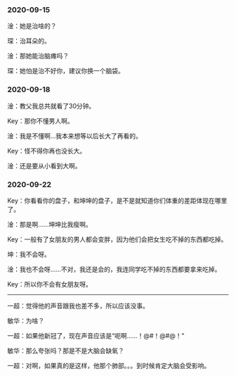 ### 2020-09-15

淦：她是治啥的？

琛：治耳朵的。

淦：那她能治脑瘫吗？

琛：她怕是治不好你，建议你换一个脑袋。

### 2020-09-18

淦：教父我总共就看了30分钟。

Key：那你不懂男人啊。

淦：我是不懂啊...我本来想等以后长大了再看的。

Key：怪不得你再也没长大。

淦：还是要从小看到大啊。

### 2020-09-22

Key：你看看你的盘子，和坤坤的盘子，是不是就知道你们体重的差距体现在哪里了。

淦：那是啊……坤坤比我瘦啊。

Key：一般有了女朋友的男人都会变胖，因为他们会把女生吃不掉的东西都吃掉。

坤：我不会呀。

淦：我也不会呀……不对，我还是会的，我连同学吃不掉的东西都要拿来吃掉。

Key：所以你不会有女朋友呀。

---

一超：觉得他的声音跟我也差不多，所以应该没事。

敏华：为啥？

一超：如果他新冠了，现在声音应该是“呃啊……！@#！@#@！”

敏华：那么夸张吗？那是不是大脑会缺氧？

一超：对啊，如果真的是这样，他那个肺部。。。到时候肯定大脑会受影响。
